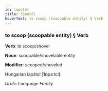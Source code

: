 ```yaml
---
id: löpotöl
title: löpotöl
hoverText: to scoop (scoopable entity) § Verb
---
```


### to scoop (scoopable entity) § Verb

**Verb**: to scoop/shovel

**Noun**: scoopable/shovelable entity

**Modifier**: scooped/shoveled

Hungarian lapátol [ˈlɒpaːtol]

*Uralic Language Family*